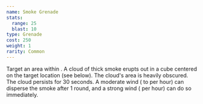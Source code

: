 ```yaml
---
name: Smoke Grenade
stats:
  range: 25
  blast: 10
type: Grenade
cost: 250
weight: 1
rarity: Common
---
```

Target an area within <me-distance length="25" />. A cloud of thick smoke erupts out in a <me-distance length="10" adj/>
cube centered on the target location (see below). The cloud's area is heavily obscured. The cloud persists for 30 seconds.
A moderate wind (<me-distance length="11" large num-only /> to <me-distance length="20" large /> per hour) can disperse the
smoke after 1 round, and a strong wind (<me-distance length="21" large num-only override="or more {metric}"/> per hour)
can do so immediately.
